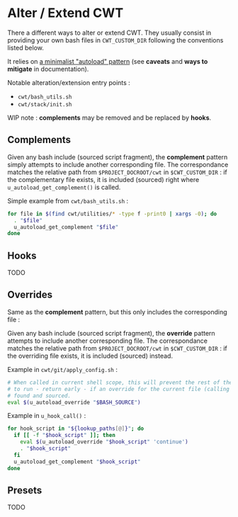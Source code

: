# Alter / Extend CWT

There a different ways to alter or extend CWT. They usually consist in providing your own bash files in `CWT_CUSTOM_DIR` following the conventions listed below.

It relies on [a minimalist "autoload" pattern](https://paulmicha.github.io/common-web-tools/about/patterns.html) (see **caveats** and **ways to mitigate** in documentation).

Notable alteration/extension entry points :

- `cwt/bash_utils.sh`
- `cwt/stack/init.sh`

WIP note : **complements** may be removed and be replaced by **hooks**.

## Complements

Given any bash include (sourced script fragment), the **complement** pattern simply attempts to include another corresponding file. The correspondance matches the relative path from `$PROJECT_DOCROOT/cwt` in `$CWT_CUSTOM_DIR` : if the complementary file exists, it is included (sourced) right where `u_autoload_get_complement()` is called.

Simple example from `cwt/bash_utils.sh` :

```sh
for file in $(find cwt/utilities/* -type f -print0 | xargs -0); do
  . "$file"
  u_autoload_get_complement "$file"
done
```

## Hooks

TODO

## Overrides

Same as the **complement** pattern, but this only includes the corresponding file :

Given any bash include (sourced script fragment), the **override** pattern attempts to include another corresponding file. The correspondance matches the relative path from `$PROJECT_DOCROOT/cwt` in `$CWT_CUSTOM_DIR` : if the overriding file exists, it is included (sourced) instead.

Example in `cwt/git/apply_config.sh` :

```sh
# When called in current shell scope, this will prevent the rest of the script
# to run - return early - if an override for the current file (calling this) was
# found and sourced.
eval $(u_autoload_override "$BASH_SOURCE")
```

Example in `u_hook_call()` :

```sh
for hook_script in "${lookup_paths[@]}"; do
  if [[ -f "$hook_script" ]]; then
    eval $(u_autoload_override "$hook_script" 'continue')
    . "$hook_script"
  fi
  u_autoload_get_complement "$hook_script"
done
```

## Presets

TODO
